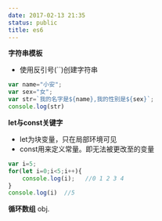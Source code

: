 ```yaml
---
date: 2017-02-13 21:35
status: public
title: es6
---
```


**字符串模板**
* 使用反引号(``)创建字符串
```javascript
var name="小安";
var sex="女";
var str=`我的名字是${name},我的性别是${sex}`;
console.log(str)
```
**let与const关键字**
* let为块变量，只在局部环境可见
* const用来定义常量。即无法被更改至的变量
```javascript
var i=5;
for(let i=0;i<5;i++){
    console.log(i);   //0 1 2 3 4
}
console.log(i)  //5
```
**循环数组**
obj.